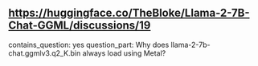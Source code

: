 ## https://huggingface.co/TheBloke/Llama-2-7B-Chat-GGML/discussions/19

contains_question: yes
question_part: Why does llama-2-7b-chat.ggmlv3.q2_K.bin always load using Metal?